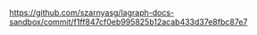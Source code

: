 <https://github.com/szarnyasg/lagraph-docs-sandbox/commit/f1ff847cf0eb995825b12acab433d37e8fbc87e7>

